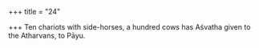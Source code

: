 +++
title = "24"

+++
Ten chariots with side-horses, a hundred cows
has Aśvatha given to the Atharvans, to Pāyu.